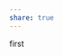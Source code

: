 ```yaml
---  
share: true                                                                                                                                                                                                                                                               
---   
```

  
first  
  
